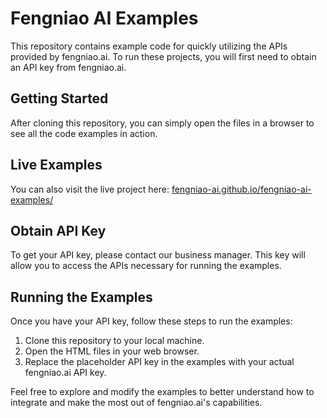 # Fengniao AI Examples

This repository contains example code for quickly utilizing the APIs provided by fengniao.ai. To run these projects, you will first need to obtain an API key from fengniao.ai.

## Getting Started

After cloning this repository, you can simply open the files in a browser to see all the code examples in action.

## Live Examples

You can also visit the live project here: [fengniao-ai.github.io/fengniao-ai-examples/](https://fengniao-ai.github.io/fengniao-ai-examples/)

## Obtain API Key

To get your API key, please contact our business manager. This key will allow you to access the APIs necessary for running the examples.

## Running the Examples

Once you have your API key, follow these steps to run the examples:
1. Clone this repository to your local machine.
2. Open the HTML files in your web browser.
3. Replace the placeholder API key in the examples with your actual fengniao.ai API key.

Feel free to explore and modify the examples to better understand how to integrate and make the most out of fengniao.ai's capabilities.
